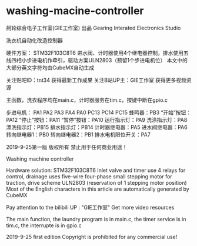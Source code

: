 # washing-macine-controller
舸轮综合电子工作室(GIE工作室)        出品
Gearing Interated Electronics Studio

洗衣机自动化改造控制器

硬件方案：
STM32F103C8T6
进水阀、计时器使用4个继电器控制，排水使用五线四相小步进电机作牵引，驱动方案ULN2803（预留1个步进电机位）
本文中的大部分英文字符均由CubeMX自动生成

关注贴吧ID：tnt34 获得最新工作成果
关注B站UP主：GIE工作室 获得更多视频资源

主函数，洗衣程序均在main.c，计时器服务在tim.c，按键中断在gpio.c

步进电机：  PA1 PA2 PA3 PA4
	  PA0 PC13 PC14 PC15
蜂鸣器：PB3
“开始”按钮：PA12
“停止”按钮：PA11
“暂停”按钮：PA10
运行指示灯：PA9
洗涤指示灯：PA8
漂洗指示灯：PB15
排水指示灯：PB14
计时器继电器：PA5
进水阀继电器：PA6
转向继电器1：PB0
转向继电器2：PB1
排水电机限位开关：PA7

2019-9-25第一版
版权所有 禁止用于任何商业用途！

Washing machine controller

Hardware solution:
STM32F103C8T6
Inlet valve and timer use 4 relays for control, drainage uses five-wire four-phase small stepping motor for traction, drive scheme ULN2803 (reservation of 1 stepping motor position)
Most of the English characters in this article are automatically generated by CubeMX

Pay attention to the bilibili UP : "GIE工作室" Get more video resources

The main function, the laundry program is in main.c, the timer service is in tim.c, the interrupte is in gpio.c

2019-9-25 first edition
Copyright is prohibited for any commercial use!
